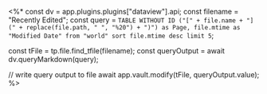 <%*
const dv = app.plugins.plugins["dataview"].api;
const filename = "Recently Edited";
const query = `TABLE WITHOUT ID ("[" + file.name + "](" + replace(file.path, " ", "%20") + ")") as Page, file.mtime as "Modified Date"
from "world"
sort file.mtime desc
limit 5`;

const tFile = tp.file.find_tfile(filename);
const queryOutput = await dv.queryMarkdown(query);

// write query output to file
await app.vault.modify(tFile, queryOutput.value);
%>